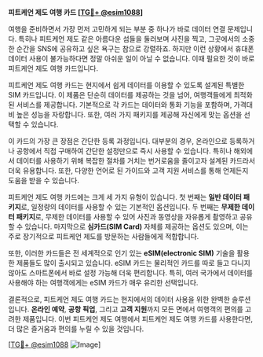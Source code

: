 **피트케언 제도 여행 카드 [[TG💪+ @esim1088](https://t.me/s/esim1088)]**

여행을 준비하면서 가장 먼저 고민하게 되는 부분 중 하나가 바로 데이터 연결 문제입니다. 특히나 피트케언 제도 같은 아름다운 섬들을 둘러보며 사진을 찍고, 그곳에서의 소중한 순간을 SNS에 공유하고 싶은 욕구는 참으로 강렬하죠. 하지만 이런 상황에서 휴대폰 데이터 사용이 불가능하다면 정말 아쉬운 일이 아닐 수 없습니다. 이때 필요한 것이 바로 피트케언 제도 여행 카드입니다.

피트케언 제도 여행 카드는 현지에서 쉽게 데이터를 이용할 수 있도록 설계된 특별한 SIM 카드입니다. 이 제품은 단순히 데이터를 제공하는 것을 넘어, 여행객들에게 최적화된 서비스를 제공합니다. 기본적으로 각 카드는 데이터와 통화 기능을 포함하며, 가격대비 높은 성능을 자랑합니다. 또한, 여러 가지 패키지를 제공해 자신에게 맞는 옵션을 선택할 수 있습니다.

이 카드의 가장 큰 장점은 간단한 등록 과정입니다. 대부분의 경우, 온라인으로 등록하거나 공항에서 직접 구매하여 간단한 설정만으로 즉시 사용할 수 있습니다. 특히나 해외에서 데이터를 사용하기 위해 복잡한 절차를 거치는 번거로움을 줄이고자 설계된 카드라서 더욱 유용합니다. 또한, 다양한 언어로 된 가이드와 고객 지원 서비스를 통해 언제든지 도움을 받을 수 있습니다.

피트케언 제도 여행 카드에는 크게 세 가지 유형이 있습니다. 첫 번째는 **일반 데이터 패키지**로, 일정량의 데이터를 사용할 수 있는 기본적인 옵션입니다. 두 번째는 **무제한 데이터 패키지**로, 무제한 데이터를 사용할 수 있어 사진과 동영상을 자유롭게 촬영하고 공유할 수 있습니다. 마지막으로 **심카드(SIM Card)** 자체를 제공하는 옵션도 있으며, 이는 주로 장기적으로 피트케언 제도를 방문하는 사람들에게 적합합니다.

또한, 이러한 카드들은 전 세계적으로 인기 있는 **eSIM(electronic SIM)** 기술을 활용한 제품들도 많이 출시되고 있습니다. eSIM 카드는 물리적인 카드를 따로 들고 다니지 않아도 스마트폰에서 바로 설정 가능해 더욱 편리합니다. 특히, 여러 국가에서 데이터를 사용해야 하는 여행객에게는 eSIM 카드가 매우 유리한 선택입니다.

결론적으로, 피트케언 제도 여행 카드는 현지에서의 데이터 사용을 위한 완벽한 솔루션입니다. **온라인 예약**, **공항 픽업**, 그리고 **고객 지원**까지 모든 면에서 여행객의 편의를 고려한 제품입니다. 이번 피트케언 제도 여행에서 피트케언 제도 여행 카드를 사용한다면, 더 많은 즐거움과 편의를 누릴 수 있을 것입니다.

[[TG💪+ @esim1088](https://t.me/s/esim1088) ![Image](https://i.postimg.cc/Y0z9fWf4/image.png)]